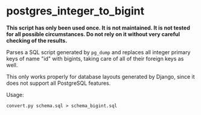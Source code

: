 # postgres_integer_to_bigint

**This script has only been used once. It is not maintained. It is not tested for all possible circumstances. Do not rely on it without very careful checking of the results.**

Parses a SQL script generated by `pg_dump` and replaces all integer primary keys of name "id" with bigints, taking
care of all of their foreign keys as well.

This only works properly for database layouts generated by Django, since it does not support all PostgreSQL
features.

Usage:

    convert.py schema.sql > schema_bigint.sql

